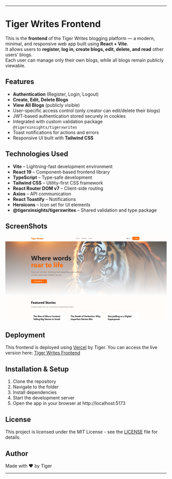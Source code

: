 ---

# Tiger Writes Frontend

This is the **frontend** of the Tiger Writes blogging platform — a modern, minimal, and responsive web app built using **React + Vite**.  
It allows users to **register, log in, create blogs, edit, delete, and read** other users’ blogs.  
Each user can manage only their own blogs, while all blogs remain publicly viewable.

## Features

- **Authentication** (Register, Login, Logout)  
- **Create, Edit, Delete Blogs**  
- **View All Blogs** (publicly visible)  
- User-specific access control (only creator can edit/delete their blogs)  
- JWT-based authentication stored securely in cookies  
- Integrated with custom validation package `@tigerxinsights/tigerxwrites`  
- Toast notifications for actions and errors  
- Responsive UI built with **Tailwind CSS**  

## Technologies Used

- **Vite** – Lightning-fast development environment  
- **React 19** – Component-based frontend library  
- **TypeScript** – Type-safe development  
- **Tailwind CSS** – Utility-first CSS framework  
- **React Router DOM v7** – Client-side routing  
- **Axios** – API communication  
- **React Toastify** – Notifications  
- **Heroicons** – Icon set for UI elements  
- **@tigerxinsights/tigerxwrites** – Shared validation and type package  

## ScreenShots

![Screenshot](tiger-writes-frontend.jpg)

## Deployment

This frontend is deployed using [Vercel](https://vercel.com/) by Tiger. You can access the live version here: [Tiger Writes Frontend](https://tigerxwrites.vercel.app/)

## Installation & Setup

1. Clone the repository
2. Navigate to the folder
3. Install dependencies
4. Start the development server
5. Open the app in your browser at http://localhost:5173

## License

This project is licensed under the MIT License - see the [LICENSE](LICENSE) file for details.

## Author

Made with ❤️ by Tiger

---